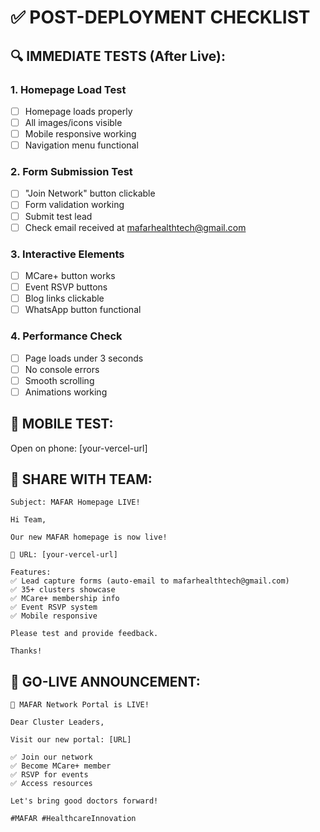# ✅ POST-DEPLOYMENT CHECKLIST

## 🔍 IMMEDIATE TESTS (After Live):

### 1. Homepage Load Test
- [ ] Homepage loads properly
- [ ] All images/icons visible
- [ ] Mobile responsive working
- [ ] Navigation menu functional

### 2. Form Submission Test
- [ ] "Join Network" button clickable
- [ ] Form validation working
- [ ] Submit test lead
- [ ] Check email received at mafarhealthtech@gmail.com

### 3. Interactive Elements
- [ ] MCare+ button works
- [ ] Event RSVP buttons
- [ ] Blog links clickable
- [ ] WhatsApp button functional

### 4. Performance Check
- [ ] Page loads under 3 seconds
- [ ] No console errors
- [ ] Smooth scrolling
- [ ] Animations working

## 📱 MOBILE TEST:
Open on phone: [your-vercel-url]

## 🔗 SHARE WITH TEAM:
```
Subject: MAFAR Homepage LIVE! 

Hi Team,

Our new MAFAR homepage is now live!

🔗 URL: [your-vercel-url]

Features:
✅ Lead capture forms (auto-email to mafarhealthtech@gmail.com)
✅ 35+ clusters showcase
✅ MCare+ membership info
✅ Event RSVP system
✅ Mobile responsive

Please test and provide feedback.

Thanks!
```

## 🚀 GO-LIVE ANNOUNCEMENT:
```
🎉 MAFAR Network Portal is LIVE!

Dear Cluster Leaders,

Visit our new portal: [URL]

✅ Join our network
✅ Become MCare+ member
✅ RSVP for events
✅ Access resources

Let's bring good doctors forward!

#MAFAR #HealthcareInnovation
```
